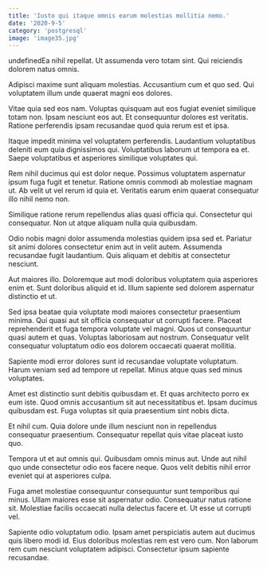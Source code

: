 ```yaml
---
title: 'Iusto qui itaque omnis earum molestias mollitia nemo.'
date: '2020-9-5'
category: 'postgresql'
image: 'image35.jpg'
---
```


undefinedEa nihil repellat. Ut assumenda vero totam sint. Qui reiciendis dolorem natus omnis.
 Adipisci maxime sunt aliquam molestias. Accusantium cum et quo sed. Qui voluptatem illum unde quaerat magni eos dolores.
 Vitae quia sed eos nam. Voluptas quisquam aut eos fugiat eveniet similique totam non. Ipsam nesciunt eos aut. Et consequuntur dolores est veritatis. Ratione perferendis ipsam recusandae quod quia rerum est et ipsa.

Itaque impedit minima vel voluptatem perferendis. Laudantium voluptatibus deleniti eum quia dignissimos qui. Voluptatibus laborum ut tempora ea et. Saepe voluptatibus et asperiores similique voluptates qui.
 Rem nihil ducimus qui est dolor neque. Possimus voluptatem aspernatur ipsum fuga fugit et tenetur. Ratione omnis commodi ab molestiae magnam ut. Ab velit ut vel rerum id quia et. Veritatis earum enim quaerat consequatur illo nihil nemo non.
 Similique ratione rerum repellendus alias quasi officia qui. Consectetur qui consequatur. Non ut atque aliquam nulla quia quibusdam.

Odio nobis magni dolor assumenda molestias quidem ipsa sed et. Pariatur sit animi dolores consectetur enim aut in velit autem. Assumenda recusandae fugit laudantium. Quis aliquam et debitis at consectetur nesciunt.
 Aut maiores illo. Doloremque aut modi doloribus voluptatem quia asperiores enim et. Sunt doloribus aliquid et id. Illum sapiente sed dolorem aspernatur distinctio et ut.
 Sed ipsa beatae quia voluptate modi maiores consectetur praesentium minima. Qui quasi aut sit officia consequatur ut corrupti facere. Placeat reprehenderit et fuga tempora voluptate vel magni. Quos ut consequuntur quasi autem et quas. Voluptas laboriosam aut nostrum. Consequatur velit consequatur voluptatum odio eos dolorem occaecati quaerat mollitia.

Sapiente modi error dolores sunt id recusandae voluptate voluptatum. Harum veniam sed ad tempore ut repellat. Minus atque quas sed minus voluptates.
 Amet est distinctio sunt debitis quibusdam et. Et quas architecto porro ex eum iste. Quod omnis accusantium sit aut necessitatibus et. Ipsam ducimus quibusdam est. Fuga voluptas sit quia praesentium sint nobis dicta.
 Et nihil cum. Quia dolore unde illum nesciunt non in repellendus consequatur praesentium. Consequatur repellat quis vitae placeat iusto quo.

Tempora ut et aut omnis qui. Quibusdam omnis minus aut. Unde aut nihil quo unde consectetur odio eos facere neque. Quos velit debitis nihil error eveniet qui at asperiores culpa.
 Fuga amet molestiae consequuntur consequuntur sunt temporibus qui minus. Ullam maiores esse sit aspernatur odio. Consequatur natus ratione sit. Molestiae facilis occaecati nulla delectus facere et. Ut esse ut corrupti vel.
 Sapiente odio voluptatum odio. Ipsam amet perspiciatis autem aut ducimus quis libero modi id. Eius doloribus molestias rem est vero cum. Non laborum rem cum nesciunt voluptatem adipisci. Consectetur ipsum sapiente recusandae.


